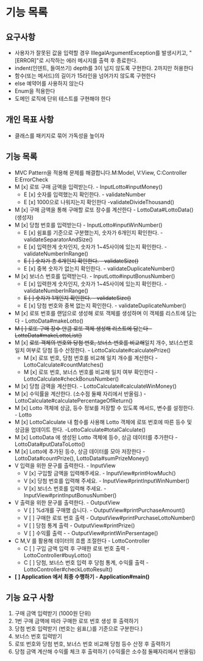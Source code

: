 # 기능 목록
## 요구사항
- 사용자가 잘못된 값을 입력할 경우 IllegalArgumentException를 발생시키고, "[ERROR]"로 시작하는 에러 메시지를 출력 후 종료한다.
- indent(인덴트, 들여쓰기) depth를 3이 넘지 않도록 구현한다. 2까지만 허용한다
- 함수(또는 메서드)의 길이가 15라인을 넘어가지 않도록 구현한다
- else 예약어를 사용하지 않는다
- Enum을 적용한다
- 도메인 로직에 단위 테스트를 구현해야 한다
## 개인 목표 사항
- 클래스를 패키지로 묶어 가독성을 높이자
## 기능 목록
- MVC Pattern을 적용해 문제를 해결합니다.M:Model, V:View, C:Controller E:ErrorCheck
- M [x] 로또 구매 금액을 입력받는다. - InputLotto#inputMoney()
  - E [x] 숫자를 입력했는지 확인한다. - validateNumber
  - E [x] 1000으로 나워지는지 확인한다 -validateDivideThousand()
- M [x] 구매 금액을 통해 구매할 로또 장수를 계산한다 - LottoData#LottoData() (생성자)
- M [x] 당첨 번호를 입력받는다 - InputLotto#inputWinNumber()
  - E [x] 쉼표를 기준으로 구분했는지, 숫자가 6개인지 확인한다. - validateSeparatorAndSize()
  - E [x] 입력한게 숫자인지, 숫자가 1~45사이에 있는지 확인한다. - validateNumberInRange()
  - ~~E [ ] 숫자가 총 6개인지 확인한다. - validateSize()~~
  - E [x] 중복 숫자가 없는지 확인한다. - validateDuplicateNumber()
- M [x] 보너스 번호를 입력받는다. - InputLotto#inputBonusNumber()
  - E [x] 입력한게 숫자인지, 숫자가 1~45사이에 있는지 확인한다. - validateNumberInRange()
  - ~~E [ ] 숫자가 1개인지 확인한다. - validateSize()~~
  - E [x] 당첨 번호와 중복 없는지 확인한다. - validateDuplicateNumber()
- M [x] 로또 번호를 랜덤으로 생성해 로또 객체를 생성하며 이 객체를 리스트에 담는다 - LottoData#makeLotto()
- ~~M [ ] 로또 구매 장수 만큼 로또 객체 생성해 리스트에 담는다 - LottoData#makeLottoList()~~
- M [x] ~~로또 객체의 번호와 당첨 번호, 보너스 번호를 비교해~~일치 개수, 보너스번호 일치 여부로 당첨 등수 산정한다. - LottoCalculate#calculatePrize()
  - M [x] 로또 번호, 당첨 번호를 비교해 일치 개수를 계산한다 - LottoCalculate#countMatches()
  - M [x] 로또 번호, 보너스 번호를 비교해 일치 여부 확인한다 - LottoCalculate#checkBonusNumber()
- M [x] 당첨 금액을 계산한다. - LottoCalculate#calculateWinMoney()
- M [x] 수익률을 계산한다. (소수점 둘째 자리에서 반올림.) - LottoCalculate#calculatePercentageOfReturn()
- M [x] Lotto 객체에 상금, 등수 정보를 저장할 수 있도록 메서드, 변수를 설정한다. - Lotto
- M [x] LottoCalculate 내 함수를 사용해 Lotto 객체에 로또 번호에 따른 등수 및 상금을 업데이트 한다. -LottoCalculate#totalCalculate()
- M [x] LottoData 에 생성된 Lotto 객체에 등수, 상금 데이터를 추가한다 - LottoData#putDataToLotto()
- M [x] Lotto에 추가된 등수, 상금 데이터를 모아 저장한다 - LottoData#countPrize(), LottoData#sumPrizeMoney()
- V 입력을 위한 문구를 출력한다. - InputView
  - V [x] 구입할 금액을 입력해주세요. - InputView#printHowMuch()
  - V [x] 당첨 번호를 입력해 주세요. - InputView#printInputWinNumber()
  - V [x] 보너스 번호를 입력해 주세요. - InputView#printInputBonusNumber()
- V 출력을 위한 문구를 출력한다. - OutputView
  - V [ ] %d개를 구매했 습니다. - OutputView#printPurchaseAmount()
  - V [ ] 구매한 로또 번호 출력 - OutputView#printPurchaseLottoNumber()
  - V [ ] 당첨 통계 출력 - OutputView#printPrize()
  - V [ ] 수익률 출력 - - OutputView#printWinPersentage()
- C M,V 를 활용해 데이터의 흐름 조절한다 - LottoController
  - C [ ] 구입 금액 입력 후 구매한 로또 번호 출력 - LottoController#buyLotto()
  - C [ ] 당첨, 보너스 번호 입력 후 당첨 통계, 수익률 출력 - LottoController#checkLottoResult()
- **[ ] Application 에서 최종 수행하기 - Application#main()**


## 기능 요구 사항
1. 구매 금액 입력받기 (1000원 단위)
2. 1번 구매 금액에 따라 구매한 로또 번호 생성 후 출력하기
3. 당첨 번호 입력받기 (번호는 쉼표(,)를 기준으로 구분한다.)
4. 보너스 번호 입력받기
5. 로또 번호와 당첨 번호, 보너스 번호 비교해 당첨 등수 산정 후 출력하기
6. 당첨 금액 계산해 수익률 체크 후 출력하기 (수익률은 소수점 둘째자리에서 반올림)
